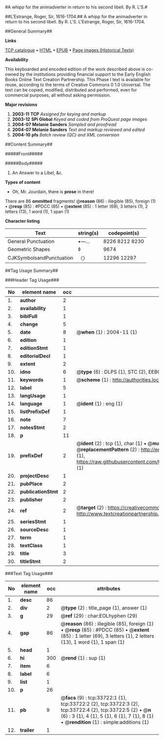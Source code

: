 #A whipp for the animadverter in return to his second libell. By R. L'S.#

##L'Estrange, Roger, Sir, 1616-1704.##
A whipp for the animadverter in return to his second libell. By R. L'S.
L'Estrange, Roger, Sir, 1616-1704.

##General Summary##

**Links**

[TCP catalogue](http://www.ota.ox.ac.uk/tcp/)  • 
[HTML](http://tei.it.ox.ac.uk/tcp/Texts-HTML/free/A47/A47940.html)  • 
[EPUB](http://tei.it.ox.ac.uk/tcp/Texts-EPUB/free/A47/A47940.epub) • 
[Page images (Historical Texts)](https://data.historicaltexts.jisc.ac.uk/view?pubId=eebo-99829285e&pageId=eebo-99829285e-33722-1)

**Availability**

This keyboarded and encoded edition of the
	       work described above is co-owned by the institutions
	       providing financial support to the Early English Books
	       Online Text Creation Partnership. This Phase I text is
	       available for reuse, according to the terms of Creative
	       Commons 0 1.0 Universal. The text can be copied,
	       modified, distributed and performed, even for
	       commercial purposes, all without asking permission.

**Major revisions**

1. __2003-11__ __TCP__ *Assigned for keying and markup*
1. __2003-12__ __SPi Global__ *Keyed and coded from ProQuest page images*
1. __2004-07__ __Melanie Sanders__ *Sampled and proofread*
1. __2004-07__ __Melanie Sanders__ *Text and markup reviewed and edited*
1. __2004-10__ __pfs__ *Batch review (QC) and XML conversion*

##Content Summary##

#####Front#####

#####Body#####

1. An Answer to a Libel, &c.

**Types of content**

  * Oh, Mr. Jourdain, there is **prose** in there!

There are 86 **ommitted** fragments! 
 @__reason__ (86) : illegible (85), foreign (1)  •  @__resp__ (85) : #PDCC (85)  •  @__extent__ (85) : 1 letter (69), 3 letters (1), 2 letters (13), 1 word (1), 1 span (1)

**Character listing**


|Text|string(s)|codepoint(s)|
|---|---|---|
|General Punctuation|•—…|8226 8212 8230|
|Geometric Shapes|◊|9674|
|CJKSymbolsandPunctuation|〈〉|12296 12297|

##Tag Usage Summary##

###Header Tag Usage###

|No|element name|occ|attributes|
|---|---|---|---|
|1.|__author__|2||
|2.|__availability__|1||
|3.|__biblFull__|1||
|4.|__change__|5||
|5.|__date__|8| @__when__ (1) : 2004-11 (1)|
|6.|__edition__|1||
|7.|__editionStmt__|1||
|8.|__editorialDecl__|1||
|9.|__extent__|2||
|10.|__idno__|6| @__type__ (6) : DLPS (1), STC (2), EEBO-CITATION (1), PROQUEST (1), VID (1)|
|11.|__keywords__|1| @__scheme__ (1) : http://authorities.loc.gov/ (1)|
|12.|__label__|5||
|13.|__langUsage__|1||
|14.|__language__|1| @__ident__ (1) : eng (1)|
|15.|__listPrefixDef__|1||
|16.|__note__|7||
|17.|__notesStmt__|2||
|18.|__p__|11||
|19.|__prefixDef__|2| @__ident__ (2) : tcp (1), char (1)  •  @__matchPattern__ (2) : ([0-9\-]+):([0-9IVX]+) (1), (.+) (1)  •  @__replacementPattern__ (2) : http://eebo.chadwyck.com/downloadtiff?vid=$1&page=$2 (1), https://raw.githubusercontent.com/textcreationpartnership/Texts/master/tcpchars.xml#$1 (1)|
|20.|__projectDesc__|1||
|21.|__pubPlace__|2||
|22.|__publicationStmt__|2||
|23.|__publisher__|2||
|24.|__ref__|2| @__target__ (2) : https://creativecommons.org/publicdomain/zero/1.0/ (1), http://www.textcreationpartnership.org/docs/. (1)|
|25.|__seriesStmt__|1||
|26.|__sourceDesc__|1||
|27.|__term__|1||
|28.|__textClass__|1||
|29.|__title__|3||
|30.|__titleStmt__|2||


###Text Tag Usage###

|No|element name|occ|attributes|
|---|---|---|---|
|1.|__desc__|86||
|2.|__div__|2| @__type__ (2) : title_page (1), answer (1)|
|3.|__g__|29| @__ref__ (29) : char:EOLhyphen (29)|
|4.|__gap__|86| @__reason__ (86) : illegible (85), foreign (1)  •  @__resp__ (85) : #PDCC (85)  •  @__extent__ (85) : 1 letter (69), 3 letters (1), 2 letters (13), 1 word (1), 1 span (1)|
|5.|__head__|1||
|6.|__hi__|300| @__rend__ (1) : sup (1)|
|7.|__item__|6||
|8.|__label__|6||
|9.|__list__|1||
|10.|__p__|26||
|11.|__pb__|9| @__facs__ (9) : tcp:33722:1 (1), tcp:33722:2 (2), tcp:33722:3 (2), tcp:33722:4 (2), tcp:33722:5 (2)  •  @__n__ (6) : 3 (1), 4 (1), 5 (1), 6 (1), 7 (1), 8 (1)  •  @__rendition__ (1) : simple:additions (1)|
|12.|__trailer__|1||
